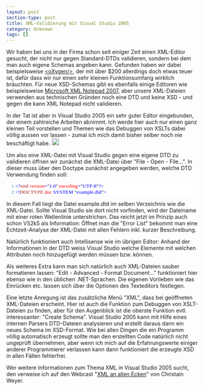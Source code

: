 ```yaml
---
layout: post
section-type: post
title: XML-Validierung mit Visual Studio 2005
category: Unknown
tags: []
---
```

<p>
Wir haben bei uns in der Firma schon seit einiger Zeit einen XML-Editor gesucht, der nicht nur gegen Standard-DTDs validieren, sondern bei dem man auch eigene Schemas angeben kann. Gefunden haben wir dabei beispielsweise <a href="http://www.oxygenxml.com/" target="_blank">&lt;oXygen/&gt;</a>, der mit &uuml;ber $200 allerdings doch etwas teuer ist, daf&uuml;r dass wir nur einen sehr kleinen Funktionsumfang wirklich br&auml;uchten. F&uuml;r neue XSD-Schemas gibt es ebenfalls einige Editoren wie beispielsweise <a href="http://www.microsoft.com/downloads/details.aspx?FamilyID=72D6AA49-787D-4118-BA5F-4F30FE913628&amp;displaylang=en" target="_blank">Microsoft XML Notepad 2007</a>, aber unsere XML-Dateien verwenden aus technischen Gr&uuml;nden noch eine DTD und keine XSD - und gegen die kann XML Notepad nicht validieren. 
</p>
<p>
In der Tat ist aber in Visual Studio 2005 ein sehr guter Editor eingebunden, der einem zahlreiche Arbeiten abnimmt. Ich werde hier auch nur einen ganz kleinen Teil vorstellen und Themen wie das Debuggen von XSLTs dabei v&ouml;llig aussen vor lassen - zumal ich mich damit bisher selber noch nie besch&auml;ftigt habe. <img src="http://anheledirwp.blob.core.windows.net/wordpress/2007/09/smile_angel.gif" alt="smile_angel" width="19" height="19" /> 
</p>
<p>
Um also eine XML-Datei mit Visual Studio gegen eine eigene DTD zu validieren &ouml;ffnen wir zun&auml;chst die XML-Datei &uuml;ber &quot;File - Open - File...&quot;. In dieser muss &uuml;ber den Doctype zun&auml;chst angegeben werden, welche DTD Verwendung finden soll: 
</p>
<div style="font-size: 10pt; background: white; color: black; font-family: consolas">
<p style="margin: 0px">
<span style="color: #2b91af">&nbsp;&nbsp;&nbsp; 1</span>&nbsp;<span style="color: blue">&lt;?</span><span style="color: #a31515">xml</span><span style="color: blue"> </span><span style="color: red">version</span><span style="color: blue">=</span>&quot;<span style="color: blue">1.0</span>&quot;<span style="color: blue"> </span><span style="color: red">encoding</span><span style="color: blue">=</span>&quot;<span style="color: blue">UTF-8</span>&quot;<span style="color: blue">?&gt;</span> 
</p>
<p style="margin: 0px">
<span style="color: #2b91af">&nbsp;&nbsp;&nbsp; 2</span>&nbsp;<span style="color: blue">&lt;!</span><span style="color: #a31515">DOCTYPE</span><span style="color: blue"> </span><span style="color: red">doc</span><span style="color: blue"> SYSTEM </span>&quot;<span style="color: blue">example.dtd</span>&quot;<span style="color: blue">&gt;</span> 
</p>
</div>
<p>
In diesem Fall liegt die Datei example.dtd im selben Verzeichnis wie die XML-Datei. Sollte Visual Studio sie dort nicht vorfinden, wird der Dateiname mit einer roten Wellenlinie unterstrichen. Das reicht jetzt im Prinzip auch schon VS2k5 als Information: &Ouml;ffnet man die &quot;Error List&quot; bekommt man eine Echtzeit-Analyse der XML-Datei mit allen Fehlern inkl. kurzer Beschreibung. 
</p>
<p>
Nat&uuml;rlich funktioniert auch Intellisense wie im &uuml;brigen Editor: Anhand der Informationen in der DTD weiss Visual Studio welche Elemente mit welchen Attributen noch hinzugef&uuml;gt werden m&uuml;ssen bzw. k&ouml;nnen. 
</p>
<p>
Als weiteres Extra kann man sich nat&uuml;rlich auch XML-Dateien sauber formatieren lassen: &quot;Edit - Advanced - Format Document...&quot; funktioniert hier ebenso wie in den &uuml;blichen .NET-Sprachen. Die eigenen Vorlieben wie das Einr&uuml;cken etc. lassen sich &uuml;ber die Optionen des Texteditors festlegen. 
</p>
<p>
Eine letzte Anregung ist das zus&auml;tzliche Men&uuml; &quot;XML&quot;, dass bei ge&ouml;ffneten XML-Dateien erscheint. Hier ist auch die Funktion zum Debuggen von XSLT-Dateien zu finden, aber f&uuml;r den Augenblick ist die oberste Funktion evtl. interessanter: &quot;Create Schema&quot;. Visual Studio 2005 kann mit Hilfe eines internen Parsers DTD-Dateien analysieren und erstellt daraus dann ein neues Schema im XSD-Format. Wie bei allen Dingen die ein Programm v&ouml;llig automatisch erzeugt sollte man den erstellten Code nat&uuml;rlich nicht ungepr&uuml;ft &uuml;bernehmen, aber wenn ich mich auf die Erfahrungswerte einiger anderer Programmierer verlassen kann dann funktioniert die erzeugte XSD in allen F&auml;llen fehlerfrei. 
</p>
<p>
Wer weitere Informationen zum Thema XML in Visual Studio 2005 sucht, den verweise ich auf den Webcast &quot;<a href="http://www.microsoft.com/germany/msdn/webcasts/library.aspx?id=118760184" target="_blank">XML an allen Ecken</a>&quot; von Christain Weyer. 
</p>
